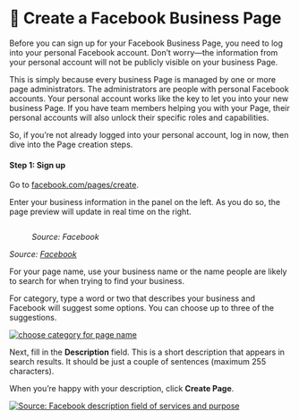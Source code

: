 # 💼 Create a Facebook Business Page

Before you can sign up for your Facebook Business Page, you need to log into your personal Facebook account. Don’t worry—the information from your personal account will not be publicly visible on your business Page.

This is simply because every business Page is managed by one or more page administrators. The administrators are people with personal Facebook accounts. Your personal account works like the key to let you into your new business Page. If you have team members helping you with your Page, their personal accounts will also unlock their specific roles and capabilities.

So, if you’re not already logged into your personal account, log in now, then dive into the Page creation steps.

#### **Step 1: Sign up**

Go to [facebook.com/pages/create](https://www.facebook.com/pages/create).

Enter your business information in the panel on the left. As you do so, the page preview will update in real time on the right.

<figure><img src="https://blog.hootsuite.com/wp-content/uploads/2021/07/facebook-business-page-1-620x426.png" alt=""><figcaption><p><em>Source: Facebook</em></p></figcaption></figure>

_Source:_ [_Facebook_](https://www.facebook.com/pages/create)

For your page name, use your business name or the name people are likely to search for when trying to find your business.

For category, type a word or two that describes your business and Facebook will suggest some options. You can choose up to three of the suggestions.

[![choose category for page name](https://blog.hootsuite.com/wp-content/uploads/2021/07/facebook-business-page-2.png)](https://blog.hootsuite.com/wp-content/uploads/2021/07/facebook-business-page-2.png)

Next, fill in the **Description** field. This is a short description that appears in search results. It should be just a couple of sentences (maximum 255 characters).

When you’re happy with your description, click **Create Page**.

[![Source: Facebook description field of services and purpose](https://blog.hootsuite.com/wp-content/uploads/2021/07/facebook-business-page-3.png)](https://blog.hootsuite.com/wp-content/uploads/2021/07/facebook-business-page-3.png)

